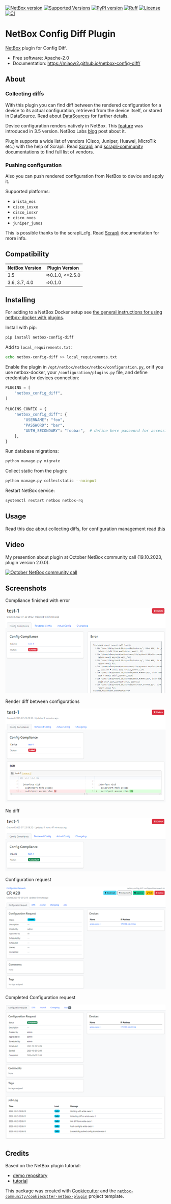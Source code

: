 [![NetBox version](https://img.shields.io/badge/NetBox-3.6|3.7|4.0-blue.svg)](https://github.com/netbox-community/netbox)
[![Supported Versions](https://img.shields.io/pypi/pyversions/netbox-config-diff.svg)](https://pypi.org/project/netbox-config-diff/)
[![PyPI version](https://badge.fury.io/py/netbox-config-diff.svg)](https://badge.fury.io/py/netbox-config-diff)
[![Ruff](https://img.shields.io/endpoint?url=https://raw.githubusercontent.com/charliermarsh/ruff/main/assets/badge/v2.json)](https://github.com/astral-sh/ruff)
[![License](https://img.shields.io/badge/License-Apache_2.0-blue.svg)](https://opensource.org/licenses/Apache-2.0)
[![CI](https://github.com/miaow2/netbox-config-diff/actions/workflows/commit.yaml/badge.svg?branch=develop)](https://github.com/miaow2/netbox-config-diff/actions)

# NetBox Config Diff Plugin

[NetBox](https://github.com/netbox-community/netbox) plugin for Config Diff.

* Free software: Apache-2.0
* Documentation: https://miaow2.github.io/netbox-config-diff/

<!--about-start-->
## About

### Collecting diffs

With this plugin you can find diff between the rendered configuration for a device to its actual configuration, retrieved from the device itself, or stored in DataSource.
Read about [DataSources](https://demo.netbox.dev/static/docs/models/core/datasource/) for further details.

Device configuration renders natively in NetBox. This [feature](https://demo.netbox.dev/static/docs/features/configuration-rendering/) was introduced in 3.5 version.
 NetBox Labs [blog](https://netboxlabs.com/blog/how-to-generate-device-configurations-with-netbox/) post about it.

Plugin supports a wide list of vendors (Cisco, Juniper, Huawei, MicroTik etc.) with the help of Scrapli. Read [Scrapli](https://carlmontanari.github.io/scrapli/user_guide/project_details/#supported-platforms) and [scrapli-community](https://scrapli.github.io/scrapli_community/user_guide/project_details/#supported-platforms) documentations to find full list of vendors.

### Pushing configuration

Also you can push rendered configuration from NetBox to device and apply it.

Supported platforms:

* `arista_eos`
* `cisco_iosxe`
* `cisco_iosxr`
* `cisco_nxos`
* `juniper_junos`

This is possible thanks to the scrapli_cfg. Read [Scrapli](https://github.com/scrapli/scrapli_cfg/) documentation for more info.
<!--about-end-->

## Compatibility

| NetBox Version | Plugin Version   |
|----------------|------------------|
|  3.5           | =>0.1.0, <=2.5.0 |
|  3.6, 3.7, 4.0 |      =>0.1.0     |

<!--install-start-->
## Installing

For adding to a NetBox Docker setup see
[the general instructions for using netbox-docker with plugins](https://github.com/netbox-community/netbox-docker/wiki/Using-Netbox-Plugins).

Install with pip:

```bash
pip install netbox-config-diff
```

Add to `local_requirements.txt`:

```bash
echo netbox-config-diff >> local_requirements.txt
```

Enable the plugin in `/opt/netbox/netbox/netbox/configuration.py`,
 or if you use netbox-docker, your `/configuration/plugins.py` file,
 and define credentials for devices connection:

```python
PLUGINS = [
    "netbox_config_diff",
]

PLUGINS_CONFIG = {
    "netbox_config_diff": {
        "USERNAME": "foo",
        "PASSWORD": "bar",
        "AUTH_SECONDARY": "foobar",  # define here password for accessing Privileged EXEC mode, this variable is optional
    },
}
```

Run database migrations:

```bash
python manage.py migrate

```
Collect static from the plugin:

```bash
python manage.py collectstatic --noinput
```

Restart NetBox service:

```bash
systemctl restart netbox netbox-rq
```
<!--install-end-->
<!--usage-start-->
## Usage

Read this [doc](https://miaow2.github.io/netbox-config-diff/colliecting-diffs/) about collecting diffs, for configuration management read [this](https://miaow2.github.io/netbox-config-diff/configuratiom-management/)

## Video

My presention about plugin at October NetBox community call (19.10.2023, plugin version 2.0.0).

[![October NetBox community call](https://img.youtube.com/vi/B4uhtYh278o/0.jpg)](https://youtu.be/B4uhtYh278o?t=425)
<!--usage-end-->

## Screenshots

Compliance finished with error

![Screenshot of the compliance error](docs/media/screenshots/compliance-error.png)

Render diff between configurations

![Screenshot of diff](docs/media/screenshots/compliance-diff.png)

No diff

![Screenshot of the compliance ok](docs/media/screenshots/compliance-ok.png)

Configuration request

![Screenshot of the CR](docs/media/screenshots/cr-created.png)

Completed Configuration request

![Screenshot of the completed CR](docs/media/screenshots/cr-completed.png)

## Credits

Based on the NetBox plugin tutorial:

- [demo repository](https://github.com/netbox-community/netbox-plugin-demo)
- [tutorial](https://github.com/netbox-community/netbox-plugin-tutorial)

This package was created with [Cookiecutter](https://github.com/audreyr/cookiecutter) and the [`netbox-community/cookiecutter-netbox-plugin`](https://github.com/netbox-community/cookiecutter-netbox-plugin) project template.
